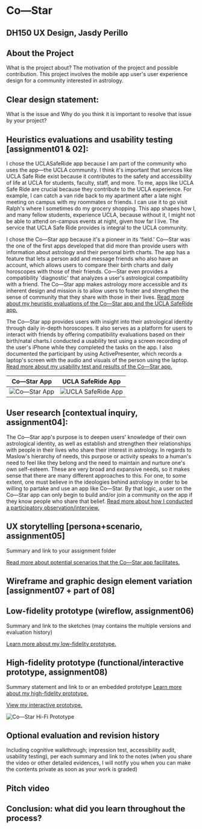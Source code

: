 # Co—Star
## DH150 UX Design, Jasdy Perillo

## About the Project
What is the project about? The motivation of the project and possible contribution.
This project involves the mobile app user's user experience design for a community interested in astrology.

## Clear design statement: 
What is the issue and Why do you think it is important to resolve that issue by your project? 

## Heuristics evaluations and usability testing [assignment01 & 02]:
I chose the UCLASafeRide app because I am part of the community who uses the app—the UCLA community. I think it's important that services like UCLA Safe Ride exist because it contributes to the safety and accessibility of life at UCLA for students, faculty, staff, and more. To me, apps like UCLA Safe Ride are crucial because they contribute to the UCLA experience. For example, I can catch a van ride back to my apartment after a late night meeting on campus with my roommates or friends. I can use it to go visit Ralph's where I sometimes do my grocery shopping. This app shapes how I, and many fellow students, experience UCLA, because without it, I might not be able to attend on-campus events at night, given how far I live. The service that UCLA Safe Ride provides is integral to the UCLA community.

I chose the Co—Star app because it's a pioneer in its 'field.' Co—Star was the one of the first apps developed that did more than provide users with information about astrology and their personal birth charts. The app has a feature that lets a person add and message friends who also have an account, which allows users to compare their birth charts and daily horoscopes with those of their friends. Co—Star even provides a compatibility 'diagnostic' that analyzes a user's astrological compatibility with a friend. The Co—Star app makes astrology more accessible and its inherent design and mission is to allow users to foster and strengthen the sense of community that they share with those in their lives. [Read more about my heuristic evaluations of the Co—Star app and the UCLA SafeRide app.](https://github.com/jasdyperillo/DH-150/blob/master/Assignment-01/README2old.md)


The Co—Star app provides users with insight into their astrological identity through daily in-depth horoscopes. It also serves as a platform for users to interact with friends by offering compatibility evaluations based on their birth/natal charts.I conducted a usability test using a screen recording of the user's iPhone while they completed the tasks on the app. I also documented the participant by using ActivePresenter, which records a laptop's screen with the audio and visuals of the person using the laptop. [Read more about my usability test and results of the Co—Star app.](https://github.com/jasdyperillo/DH-150/blob/master/Assignment-02/README.md)

Co—Star App | UCLA SafeRide App
------------|------------------
![Co—Star App](https://www.costarastrology.com/ae79d1856d442121e3193ec45552b22e.png)|![UCLA SafeRide App](https://drive.google.com/uc?id=1VkNl9y5_Y07X-yzWwfkaPe04EwyaRhyn)

## User research [contextual inquiry, assignment04]:
The Co—Star app's purpose is to deepen users' knowledge of their own astrological identity, as well as establish and strengthen their relationships with people in their lives who share their interest in astrology. In regards to Maslow's hierarchy of needs, this purpose or activity speaks to a human's need to feel like they belong and the need to maintain and nurture one's own self-esteem. These are very broad and expansive needs, so it makes sense that there are many different approaches to this. For one, to some extent, one must believe in the ideologies behind astrology in order to be willing to partake and use an app like Co—Star. By that logic, a user on the Co—Star app can only begin to build and/or join a community on the app if they know people who share that belief. [Read more about how I conducted a participatory observation/interview.](https://github.com/jasdyperillo/DH-150/blob/master/Assignment-04/README.md) 

## UX storytelling [persona+scenario, assignment05]
Summary and link to your assignment folder

[Read more about potential scenarios that the Co—Star app facilitates.](https://github.com/jasdyperillo/DH-150/blob/master/Assignment-05/README.md)

## Wireframe and graphic design element variation [assignment07 + part of 08]

## Low-fidelity prototype (wireflow, assignment06)
Summary and link to the sketches (may contains the multiple versions and evaluation history)

[Learn more about my low-fidelity prototype.](https://github.com/jasdyperillo/DH-150/blob/master/Assignment-06/README.md)

## High-fidelity prototype (functional/interactive prototype, assignment08)
Summary statement and link to or an embedded prototype [Learn more about my high-fidelity prototype.](https://github.com/jasdyperillo/DH-150/tree/master/Assignment-08)

[View my interactive prototype.](https://xd.adobe.com/view/25be15e8-cb15-430b-739a-f08c0417a2c8-538f/)

![Co—Star Hi-Fi Prototype](https://camo.githubusercontent.com/21b68474531bdc63d4bf558277fd900c9dd0e90a/68747470733a2f2f64726976652e676f6f676c652e636f6d2f75633f69643d3179687842323063484a796b5a4753436162687055765647714346615f45463169)

## Optional evaluation and revision history 
Including cognitive walkthrough; impression test, accessibility audit, usability testing), per each summary and link to the notes (when you share the video or other detailed evidences, I will notify you when you can make the contents private as soon as your work is graded)

## Pitch video 

## Conclusion: what did you learn throughout the process?
